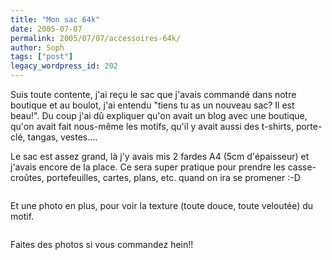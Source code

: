 ```yaml
---
title: "Mon sac 64k"
date: 2005-07-07
permalink: 2005/07/07/accessoires-64k/
author: Soph
tags: ["post"]
legacy_wordpress_id: 202
---
```


Suis toute contente, j'ai reçu le sac que j'avais commandé dans notre boutique et au boulot, j'ai entendu "tiens tu as un nouveau sac? Il est beau!". Du coup j'ai dû expliquer qu'on avait un blog avec une boutique, qu'on avait fait nous-même les motifs, qu'il y avait aussi des t-shirts, porte-clé, tangas, vestes....

Le sac est assez grand, là j'y avais mis 2 fardes A4 (5cm d'épaisseur) et j'avais encore de la place. Ce sera super pratique pour prendre les casse-croûtes, portefeuilles, cartes, plans, etc. quand on ira se promener :-D

[<img src="https://64k.be/wp-content/uploads/2006/spreadshirt/PICT0063 (Medium).JPG" alt="" />](http://www.spreadshirt.net/shop.php?sid=67375)

<!-- excerpt -->

Et une photo en plus, pour voir la texture (toute douce, toute veloutée) du motif.

[<img src="https://64k.be/wp-content/uploads/2006/spreadshirt/PICT0065 (Medium).JPG" alt="" />](http://www.spreadshirt.net/shop.php?sid=67375)

Faites des photos si vous commandez hein!!
